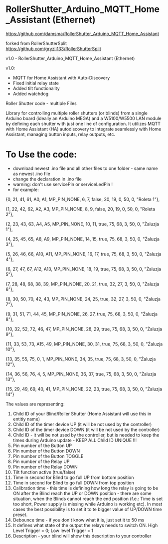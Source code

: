 # RollerShutter_Arduino_MQTT_Home_Assistant (Ethernet)
https://github.com/damsma/RollerShutter_Arduino_MQTT_Home_Assistant

forked from RollerShutterSplit https://github.com/gryzli133/RollerShutterSplit

v1.0 - RollerShutter_Arduino_MQTT_Home_Assistant (Ethernet)

v1.0:
  - MQTT for Home Assistant with Auto-Discovery
  - Fixed initial relay state
  - Added tilt functionality
  - Added watchdog

Roller Shutter code - multiple Files

Library for controlling multiple roller shutters (or blinds) from a single Arduino board (ideally an Arduino MEGA) and a W5100/W5500 LAN module by defining each shutter with just one line of configuration. It utilizes MQTT with Home Assistant (HA) autodiscovery to integrate seamlessly with Home Assistant, managing button inputs, relay outputs, etc.

# To Use the code:
- download newest .ino file and all other files to one folder - same name as newest .ino file
- change the declaration in .ino file
- warning: don't use servicePin or serviceLedPin !
- for example:

{0,  21, 41, 61,        A0,  A1,  MP_PIN_NONE,         6,  7,         false,                 20, 19, 0, 50, 0, "Roleta 1"},

{1,  22, 42, 62,        A2,  A3,  MP_PIN_NONE,         8,  9,         false,                 20, 19, 0, 50, 0, "Roleta 2"},

{2,  23, 43, 63,        A4,  A5,  MP_PIN_NONE,        10, 11,         true,                  75, 68, 3, 50, 0, "Żaluzja 1"},

{4,  25, 45, 65,        A8,  A9,  MP_PIN_NONE,        14, 15,         true,                  75, 68, 3, 50, 0, "Żaluzja 3"},

{5,  26, 46, 66,        A10, A11, MP_PIN_NONE,        16, 17,         true,                  75, 68, 3, 50, 0, "Żaluzja 4"},

{6,  27, 47, 67,        A12, A13, MP_PIN_NONE,        18, 19,         true,                  75, 68, 3, 50, 0, "Żaluzja 5"},

{7,  28, 48, 68,        38,  39,  MP_PIN_NONE,        20, 21,         true,                  32, 27, 3, 50, 0, "Żaluzja 6"},

{8,  30, 50, 70,        42,  43,  MP_PIN_NONE,        24, 25,         true,                  32, 27, 3, 50, 0, "Żaluzja 7"},

{9,  31, 51, 71,        44,  45,  MP_PIN_NONE,        26, 27,         true,                  75, 68, 3, 50, 0, "Żaluzja 8"},

{10, 32, 52, 72,        46,  47,  MP_PIN_NONE,        28, 29,         true,                  75, 68, 3, 50, 0, "Żaluzja 9"},

{11, 33, 53, 73,        A15, 49,  MP_PIN_NONE,        30, 31,         true,                  75, 68, 3, 50, 0, "Żaluzja 10"},

{13, 35, 55, 75,        0,    1,  MP_PIN_NONE,        34, 35,         true,                  75, 68, 3, 50, 0, "Żaluzja 12"},

{14, 36, 56, 76,        4,    5,  MP_PIN_NONE,        36, 37,         true,                  75, 68, 3, 50, 0, "Żaluzja 13"},

{15, 29, 49, 69,        40,  41,  MP_PIN_NONE,        22, 23,         true,                  75, 68, 3, 50, 0, "Żaluzja 14"}

The values are representing:
1. Child ID of your Blind/Roller Shutter (Home Assistant will use this in entitiy name)
2. Child ID of the timer device UP (it will be not used by the controller)
3. Child ID of the timer device DOWN (it will be not used by the controller)
4. Child ID - it will be not used by the controller, but is needed to keep the times during Arduino update - KEEP ALL Child ID UNIQUE !!!
5. Pin number of the Button UP
6. Pin number of the Button DOWN
7. Pin number of the Button TOGGLE
8. Pin number of the Relay UP
9. Pin number of the Relay DOWN
10. Tilt function active (true/false)
11. Time in second for Blind to go full UP from bottom position
12. Time in second for Blind to go full DOWN from top position
13. Calibration time - this time is defining how long the relay is going to be ON after the Blind reach the UP or DOWN position - there are some situation, when the Blinds cannot reach the end position (f.e.: Time is set too short, Power supply is missing while Arduino is working etc). In most cases the best possibility is to set it to te bigger value of UP/DOWN time preset.
14. Debounce time - if you don't know what it is, just set it to 50 ms
15. It defines what state of the output the relays needs to switch ON. High Level Trigger = 0; Low level Trigger = 1
16. Description - your blind will show this description to your controller
